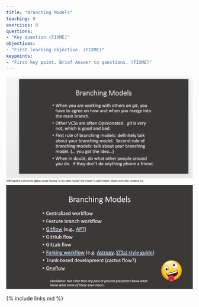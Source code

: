 ```yaml
---
title: "Branching Models"
teaching: 0
exercises: 0
questions:
- "Key question (FIXME)"
objectives:
- "First learning objective. (FIXME)"
keypoints:
- "First key point. Brief Answer to questions. (FIXME)"
---
```

![Branching 1](../fig/15-branching-1.png)
![branching 2](../fig/16-branching-2.png)


{% include links.md %}

